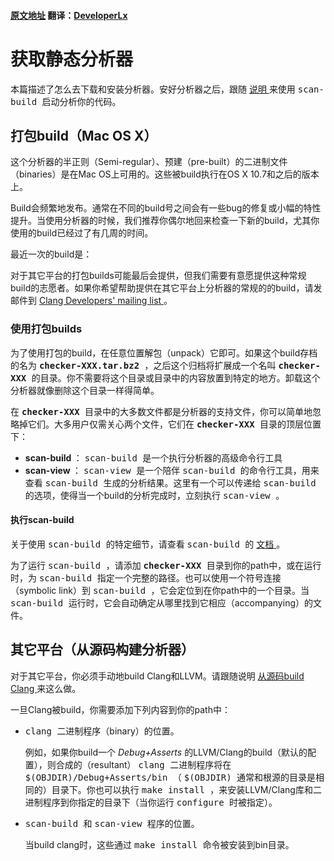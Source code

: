 #### [原文地址](http://clang-analyzer.llvm.org/installation) 翻译：[DeveloperLx](http://weibo.com/DeveloperLx)


<div id="content">
    <h1>
        获取静态分析器
    </h1>
    <p>
        本篇描述了怎么去下载和安装分析器。安好分析器之后，跟随
        <a href="http://clang-analyzer.llvm.org/scan-build.html">
            说明
        </a>
        来使用
        <tt>
            scan-build
        </tt>
        启动分析你的代码。
    </p>
    <h2>
        打包build（Mac OS X）
    </h2>
    <p>
        这个分析器的半正则（Semi-regular）、预建（pre-built）的二进制文件（binaries）是在Mac OS上可用的。这些被build执行在OS X 10.7和之后的版本上。
    </p>
    <p>
        Build会频繁地发布。通常在不同的build号之间会有一些bug的修复或小幅的特性提升。当使用分析器的时候，我们推荐你偶尔地回来检查一下新的build，尤其你使用的build已经过了有几周的时间。
    </p>
    <p>
        最近一次的build是：
        <!--#include virtual="latest_checker.html.incl"-->
    </p>
    <p>
        对于其它平台的打包builds可能最后会提供，但我们需要有意愿提供这种常规build的志愿者。如果你希望帮助提供在其它平台上分析器的常规的的build，请发邮件到
        <a href="http://lists.llvm.org/mailman/listinfo/cfe-dev">
            Clang Developers' mailing list
        </a>
        。
    </p>
    <h3>
        使用打包builds
    </h3>
    <p>
        为了使用打包的build，在任意位置解包（unpack）它即可。如果这个build存档的名为
        <b>
            <tt>
                checker-XXX.tar.bz2
            </tt>
        </b>
        ，之后这个归档将扩展成一个名叫
        <b>
            <tt>
                checker-XXX
            </tt>
        </b>
        的目录。你不需要将这个目录或目录中的内容放置到特定的地方。卸载这个分析器就像删除这个目录一样得简单。
    </p>
    <p>
        在
        <b>
            <tt>
                checker-XXX
            </tt>
        </b>
        目录中的大多数文件都是分析器的支持文件，你可以简单地忽略掉它们。大多用户仅需关心两个文件，它们在
        <b>
            <tt>
                checker-XXX
            </tt>
        </b>
        目录的顶层位置下：
    </p>
    <ul>
        <li>
            <b>
                scan-build
            </b>
            ：
            <tt>
                scan-build
            </tt>
            是一个执行分析器的高级命令行工具
        </li>
        <li>
            <b>
                scan-view
            </b>
            ：
            <tt>
                scan-view
            </tt>
            是一个陪伴
            <tt>
                scan-build
            </tt>
            的命令行工具，用来查看
            <tt>
                scan-build
            </tt>
            生成的分析结果。这里有一个可以传递给
            <tt>
                scan-build
            </tt>
            的选项，使得当一个build的分析完成时，立刻执行
            <tt>
                scan-view
            </tt>
            。
        </li>
    </ul>
    <h4>
        执行scan-build
    </h4>
    <p>
        关于使用
        <tt>
            scan-build
        </tt>
        的特定细节，请查看
        <tt>
            scan-build
        </tt>
        的
        <a href="http://clang-analyzer.llvm.org/scan-build">
            文档
        </a>
        。
    </p>
    <p>
        为了运行
        <tt>
            scan-build
        </tt>
        ，请添加
        <b>
            <tt>
                checker-XXX
            </tt>
        </b>
        目录到你的path中，或在运行时，为
        <tt>
            scan-build
        </tt>
        指定一个完整的路径。也可以使用一个符号连接（symbolic link）到
        <tt>
            scan-build
        </tt>
        ，它会定位到在你path中的一个目录。当
        <tt>
            scan-build
        </tt>
        运行时，它会自动确定从哪里找到它相应（accompanying）的文件。
    </p>
    <h2 id="OtherPlatforms">
        其它平台（从源码构建分析器）
    </h2>
    <p>
        对于其它平台，你必须手动地build Clang和LLVM。请跟随说明
        <a href="http://clang.llvm.org/get_started.html#build">
            从源码build Clang
        </a>
        来这么做。
    </p>
    <p>
    </p>
    <p>
        一旦Clang被build，你需要添加下列内容到你的path中：
    </p>
    <ul>
        <li>
            <tt>
                clang
            </tt>
            二进制程序（binary）的位置。
            <p>
                例如，如果你build一个
                <em>
                    Debug+Asserts
                </em>
                的LLVM/Clang的build（默认的配置），则合成的（resultant）
                <tt>
                    clang
                </tt>
                二进制程序将在
                <tt>
                    $(OBJDIR)/Debug+Asserts/bin
                </tt>
                （
                <tt>
                    $(OBJDIR)
                </tt>
                通常和根源的目录是相同的）目录下。你也可以执行
                <tt>
                    make install
                </tt>
                ，来安装LLVM/Clang库和二进制程序到你指定的目录下（当你运行
                <tt>
                    configure
                </tt>
                时被指定）。
            </p>
        </li>
        <li>
            <tt>
                scan-build
            </tt>
            和
            <tt>
                scan-view
            </tt>
            程序的位置。
            <p>
                当build clang时，这些通过
                <tt>
                    make install
                </tt>
                命令被安装到bin目录。
            </p>
        </li>
    </ul>
</div>
